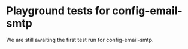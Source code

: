 # Playground tests for config-email-smtp
We are still awaiting the first test run for config-email-smtp.
